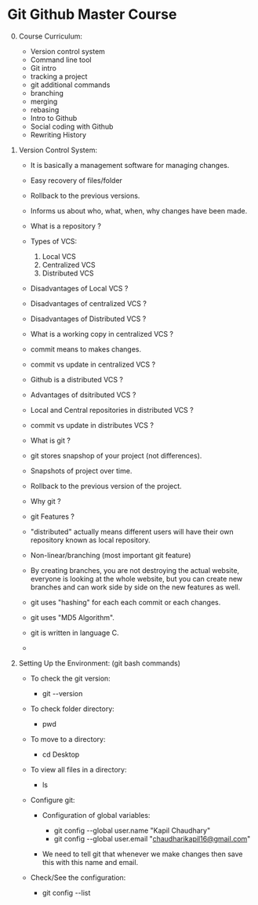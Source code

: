 # Git Github Master Course

0. Course Curriculum:

    - Version control system
    - Command line tool
    - Git intro
    - tracking a project
    - git additional commands
    - branching
    - merging
    - rebasing
    - Intro to Github
    - Social coding with Github
    - Rewriting History

1. Version Control System:

    - It is basically a management software for managing changes.

    - Easy recovery of files/folder

    - Rollback to the previous versions.

    - Informs us about who, what, when, why changes have been made.

    - What is a repository ?

    - Types of VCS:

        1. Local VCS
        2. Centralized VCS
        3. Distributed VCS
    
    - Disadvantages of Local VCS ?

    - Disadvantages of centralized VCS ?

    - Disadvantages of Distributed VCS ?

    - What is a working copy in centralized VCS ?

    - commit means to makes changes.

    - commit vs update in centralized VCS ?

    - Github is a distributed VCS ?

    - Advantages of dsitributed VCS ?

    - Local and Central repositories in distributed VCS ?

    - commit vs update in distributes VCS ?

    - What is git ?

    - git stores snapshop of your project (not differences).

    - Snapshots of project over time.

    - Rollback to the previous version of the project.

    - Why git ?

    - git Features ?

    - "distributed" actually means different users will have their own repository known as local repository.

    - Non-linear/branching (most important git feature)

    - By creating branches, you are not destroying the actual website, everyone is looking at the whole website, but you can create new branches and can work side by side on the new features as well.

    - git uses "hashing" for each each commit or each changes. 

    - git uses "MD5 Algorithm". 

    - git is written in language C.

    - 

2. Setting Up the Environment: (git bash commands)

    - To check the git version:

        - git --version

    - To check folder directory:

        - pwd
    
    - To move to a directory:

        - cd Desktop
    
    - To view all files in a directory:

        - ls
    
    - Configure git:

        - Configuration of global variables:

            - git config --global user.name "Kapil Chaudhary"
            - git config --global user.email "chaudharikapil16@gmail.com"
        
        - We need to tell git that whenever we make changes then save this with this name and email.
    
    - Check/See the configuration:

        - git config --list


